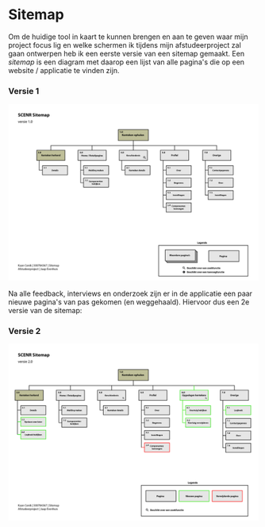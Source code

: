 # Sitemap

Om de huidige tool in kaart te kunnen brengen en aan te geven waar mijn project focus lig en welke schermen ik tijdens mijn afstudeerproject zal gaan ontwerpen heb ik een eerste versie van een sitemap gemaakt. Een _sitemap_ is een diagram met daarop een lijst van alle pagina's die op een website / applicatie te vinden zijn.

### Versie 1

![Sitemap versie 1.0](../.gitbook/assets/sitemap-SCENR-01.jpg)

Na alle feedback, interviews en onderzoek zijn er in de applicatie een paar nieuwe pagina's van pas gekomen (en weggehaald). Hiervoor dus een 2e versie van de sitemap:

### Versie 2

![](../.gitbook/assets/sitemap-SCENR-02.jpg)
